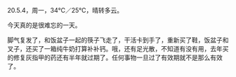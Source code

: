 <link href="../../css/style.css" rel="stylesheet" type="text/css" />

<span class="fzzy">20.5.4，周一，34℃／25℃，晴转多云。

<div class="p">

今天真的是很难忘的一天。

脚气复发了，和饭盆子一起的筷子飞走了，干活卡到手了，重新买了鞋，饭盆子和叉子，还买了一箱纯牛奶打算补补钙。哦，还有足光散，不知道有没有用，去年买的修复灰指甲的药还有半年就过期了。任何事物一旦过了有效期就不是那么有效了。

